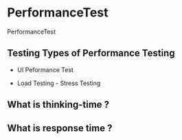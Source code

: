 # PerformanceTest
PerformanceTest

## Testing Types of Performance Testing

- UI Peformance Test

- Load Testing - Stress Testing 

## What is thinking-time ?


## What is response time ?
